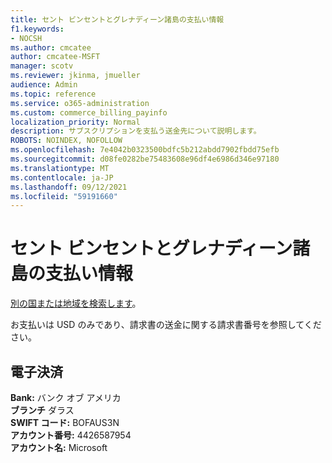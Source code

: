 ```yaml
---
title: セント ビンセントとグレナディーン諸島の支払い情報
f1.keywords:
- NOCSH
ms.author: cmcatee
author: cmcatee-MSFT
manager: scotv
ms.reviewer: jkinma, jmueller
audience: Admin
ms.topic: reference
ms.service: o365-administration
ms.custom: commerce_billing_payinfo
localization_priority: Normal
description: サブスクリプションを支払う送金先について説明します。
ROBOTS: NOINDEX, NOFOLLOW
ms.openlocfilehash: 7e4042b0323500bdfc5b212abdd7902fbdd75efb
ms.sourcegitcommit: d08fe0282be75483608e96df4e6986d346e97180
ms.translationtype: MT
ms.contentlocale: ja-JP
ms.lasthandoff: 09/12/2021
ms.locfileid: "59191660"
---
```

# <a name="payment-information-for-saint-vincent-and-the-grenadines"></a>セント ビンセントとグレナディーン諸島の支払い情報

[別の国または地域を検索します](../billing-and-payments/pay-for-your-subscription.md)。

お支払いは USD のみであり、請求書の送金に関する請求書番号を参照してください。

## <a name="electronic-funds-transfer"></a>電子決済

**Bank:** バンク オブ アメリカ  
**ブランチ** ダラス  
**SWIFT コード:** BOFAUS3N  
**アカウント番号:** 4426587954  
**アカウント名:** Microsoft
